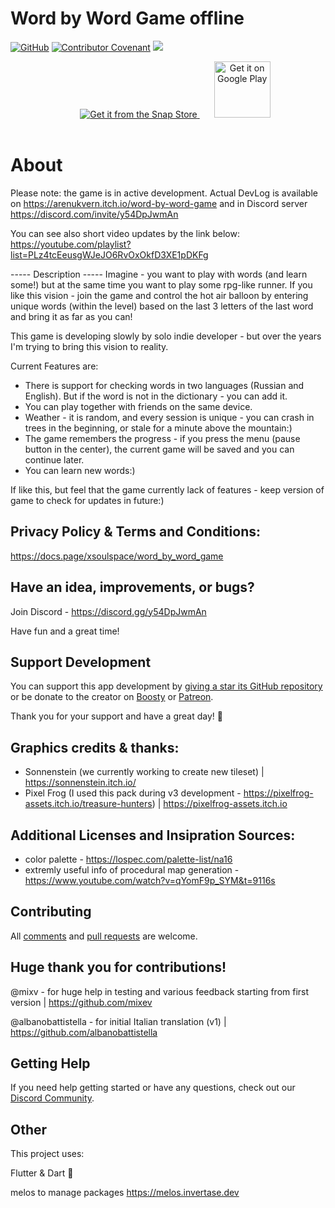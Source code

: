 # Word by Word Game offline

[![GitHub](https://img.shields.io/github/license/xsoulspace/word_by_word_game)](LICENSE)
[![Contributor Covenant](https://img.shields.io/badge/Contributor%20Covenant-v2.0%20adopted-ff69b4.svg)](CODE_OF_CONDUCT.md)
<a title="Discord" href="https://discord.com/invite/y54DpJwmAn" ><img src="https://img.shields.io/discord/696688204476055592.svg" /></a>

<p align="center">
<a href="https://snapcraft.io/word-by-word-game">
<img style="margin-bottom: 17px; margin-left: 23px;" alt="Get it from the Snap Store" src="https://snapcraft.io/static/images/badges/en/snap-store-black.svg" />
<a style="margin-bottom: 17px; margin-left: 23px;" href='https://play.google.com/store/apps/details?id=dev.xsoulspace.word_by_word_game&pcampaignid=pcampaignidMKT-Other-global-all-co-prtnr-py-PartBadge-Mar2515-1'><img height="90px"; alt='Get it on Google Play' src='https://play.google.com/intl/en_us/badges/static/images/badges/en_badge_web_generic.png'/></a>
</a>
</p>

# About

Please note: the game is in active development.
Actual DevLog is available on https://arenukvern.itch.io/word-by-word-game and in Discord server https://discord.com/invite/y54DpJwmAn

You can see also short video updates by the link below:
https://youtube.com/playlist?list=PLz4tcEeusgWJeJO6RvOxOkfD3XE1pDKFg

----- Description -----
Imagine - you want to play with words (and learn some!) but at the same time you want to play some rpg-like runner.
If you like this vision - join the game and control the hot air balloon by entering unique words (within the level) based on the last 3 letters of the last word and bring it as far as you can!

This game is developing slowly by solo indie developer - but over the years I'm trying to bring this vision to reality.

Current Features are:

- There is support for checking words in two languages (Russian and English). But if the word is not in the dictionary - you can add it.
- You can play together with friends on the same device.
- Weather - it is random, and every session is unique - you can crash in trees in the beginning, or stale for a minute above the mountain:)
- The game remembers the progress - if you press the menu (pause button in the center), the current game will be saved and you can continue later.
- You can learn new words:)

If like this, but feel that the game currently lack of features - keep version of game to check for updates in future:)

## Privacy Policy & Terms and Conditions:

https://docs.page/xsoulspace/word_by_word_game

## Have an idea, improvements, or bugs?

Join Discord - https://discord.gg/y54DpJwmAn

Have fun and a great time!

## Support Development

You can support this app development by [giving a star its GitHub repository](https://github.com/xsoulspace/last_answer) or
be donate to the creator on [Boosty](https://boosty.to/arenukvern) or [Patreon](https://patreon.com/arenukvern).

Thank you for your support and have a great day! 🌄

## Graphics credits & thanks:

- Sonnenstein (we currently working to create new tileset) | https://sonnenstein.itch.io/
- Pixel Frog (I used this pack during v3 development - https://pixelfrog-assets.itch.io/treasure-hunters) | https://pixelfrog-assets.itch.io

## Additional Licenses and Insipration Sources:

- color palette - https://lospec.com/palette-list/na16
- extremly useful info of procedural map generation - https://www.youtube.com/watch?v=qYomF9p_SYM&t=9116s

## Contributing

All [comments](https://github.com/xsoulspace/word_by_word_game/issues) and [pull requests](https://github.com/xsoulspace/word_by_word_game/pulls) are welcome.

## Huge thank you for contributions!

@mixv - for huge help in testing and various feedback starting from first version | https://github.com/mixev

@albanobattistella - for initial Italian translation (v1) | https://github.com/albanobattistella

## Getting Help

If you need help getting started or have any questions, check out our [Discord Community](https://discord.gg/y54DpJwmAn).

## Other

This project uses:

Flutter & Dart 💙

melos to manage packages
https://melos.invertase.dev
